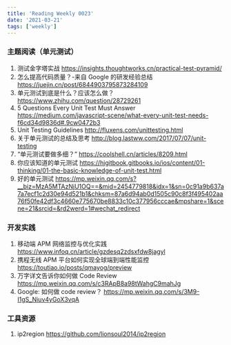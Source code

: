 ```yaml
---
title: 'Reading Weekly 0023'
date: '2021-03-21'
tags: ['weekly']
---
```


### 主题阅读（单元测试）

1. 测试金字塔实战 https://insights.thoughtworks.cn/practical-test-pyramid/
2. 怎么提高代码质量？-来自 Google 的研发经验总结 https://juejin.cn/post/6844903795873284109
3. 单元测试到底是什么？应该怎么做？ https://www.zhihu.com/question/28729261
4. 5 Questions Every Unit Test Must Answer https://medium.com/javascript-scene/what-every-unit-test-needs-f6cd34d9836d#.9cw0472b3
5. Unit Testing Guidelines http://fluxens.com/unittesting.html
6. 关于单元测试的总结及思考 http://blog.lastww.com/2017/07/07/unit-testing
7. “单元测试要做多细？” https://coolshell.cn/articles/8209.html
8. 你应该知道的单元测试 https://hjgitbook.gitbooks.io/ios/content/01-thinking/01-the-basic-knowledge-of-unit-test.html
9. 好的单元测试 https://mp.weixin.qq.com/s?__biz=MzA5MTAzNjU1OQ==&mid=2454779818&idx=1&sn=0c91a9b637a7a7ecf1c2d30e94d521b1&chksm=87a6d94ab0d1505c90c8f3f495402aa76f50fe42df3c4660e775670be8833c10c377956cccae&mpshare=1&scene=21&srcid=&rd2werd=1#wechat_redirect

### 开发实践

1. 移动端 APM 网络监控与优化实践 https://www.infoq.cn/article/gzdesq2zdsxfdw8jagyl
2. 携程无线 APM 平台如何实现全球端到端性能监控 https://toutiao.io/posts/qmayog/preview
3. 万字详文告诉你如何做 Code Review https://mp.weixin.qq.com/s/c3RApB8a98tWahgC9mahJg
4. Google: 如何做 code review？ https://mp.weixin.qq.com/s/3M9-I1gS_Niuv4yGoX3vqA

### 工具资源

1. ip2region https://github.com/lionsoul2014/ip2region
